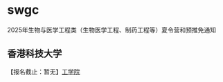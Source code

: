 # swgc
2025年生物与医学工程类（生物医学工程、制药工程等）夏令营和预推免通知

## 香港科技大学

【报名截止：暂无】[工学院](https://mp.weixin.qq.com/s/Yub1OpBQy17EJmjKrQ7BSA)
